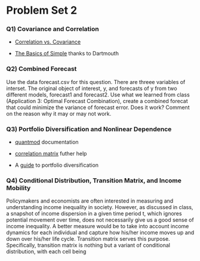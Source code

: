 # Problem Set 2

### Q1) Covariance and Correlation

- [Correlation vs. Covariance](https://stats.stackexchange.com/questions/18082/how-would-you-explain-the-difference-between-correlation-and-covariance) 

- [The Basics of Simple](https://math.dartmouth.edu/~matc/eBookshelf/statistics/CPS/simplereg4.pdf) thanks to Dartmouth 

### Q2) Combined Forecast

Use the data forecast.csv for this question. There are threee variables of interset. The original object of interest, y, and forecasts of y from two different models, forecast1 and forecast2. Use what we learned from class (Application 3: Optimal Forecast Combination), create a combined forecat that could minimize the variance of forecast error. Does it work? Comment on the reason why it may or may not work.

### Q3) Portfolio Diversification and Nonlinear Dependence

- [quantmod](https://cran.r-project.org/web/packages/quantmod/quantmod.pdf) documentation

- [correlation matrix](https://rveryday.wordpress.com/2016/11/22/create-a-correlation-matrix-in-r/) futher help 

- A [guide](https://www.fidelity.com/viewpoints/guide-to-diversification) to portfolio diversification


### Q4) Conditional Distribution, Transition Matrix, and Income Mobility

Policymakers and economists are often interested in measuring and understanding income inequality in society. However, as discussed in class, a snapshot of income dispersion in a given time period t, which ignores potential movement over time, does not necessarily give us a good sense of income inequality. A better measure would be to take into account income dynamics for each individual and capture how his/her income moves up and down over his/her life cycle. Transition matrix serves this purpose. Specifically, transition matrix is nothing but a variant of conditional distribution, with each cell being

